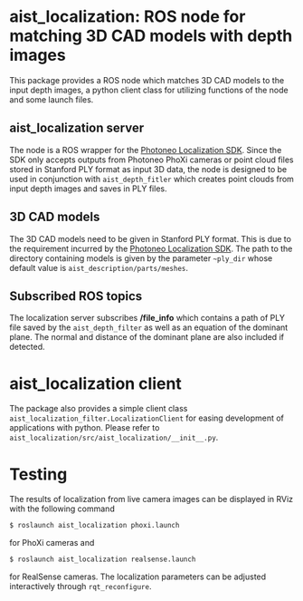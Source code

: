 aist_localization: ROS node for matching 3D CAD models with depth images
==================================================

This package provides a ROS node which matches 3D CAD models to the input depth images, a python client class for utilizing functions of the node and some launch files.

## aist_localization server

The node is a ROS wrapper for the [Photoneo Localization SDK](https://www.photoneo.com/products/photoneo-3d-localization-c-sdk/). Since the SDK only accepts outputs from Photoneo PhoXi cameras or point cloud files stored in Stanford PLY format as input 3D data, the node is designed to be used in conjunction with `aist_depth_fitler` which creates point clouds from input depth images and saves in PLY files.

## 3D CAD models

The 3D CAD models need to be given in Stanford PLY format. This is due to the requirement incurred by the [Photoneo Localization SDK](https://www.photoneo.com/products/photoneo-3d-localization-c-sdk/). The path to the directory containing models is given by the parameter `~ply_dir` whose default value is `aist_description/parts/meshes`.

## Subscribed ROS topics

The localization server subscribes **/file_info** which contains a path of PLY file saved by the `aist_depth_filter` as well as an equation of the dominant plane. The normal and distance of the dominant plane are also included if detected.


# aist_localization client

The package also provides a simple client class `aist_localization_filter.LocalizationClient` for easing development of applications with python. Please refer to `aist_localization/src/aist_localization/__init__.py`.


# Testing

The results of localization from live camera images can be displayed in RViz with the following command
```bash
$ roslaunch aist_localization phoxi.launch
```
for PhoXi cameras and
```bash
$ roslaunch aist_localization realsense.launch
```
for RealSense cameras. The localization parameters can be adjusted interactively through `rqt_reconfigure`.
